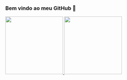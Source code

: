 ### Bem vindo ao meu GitHub 👋
<div>
  <a href="https://github.com/mauricioamorim">
  <img loading="lazy" height="180em" src="https://github-readme-stats.vercel.app/api/top-langs/?username=mauricioamorim&layout=compact&langs_count=7&theme=dracula"/>
  <img loading="lazy" height="180em" src="https://github-readme-stats.vercel.app/api?username=mauricioamorim&show_icons=true&theme=dracula&include_all_commits=true&count_private=true"/>
</div>
<!--
**mauricioamorim/mauricioamorim** is a ✨ _special_ ✨ repository because its `README.md` (this file) appears on your GitHub profile.

Here are some ideas to get you started:

- 🔭 I’m currently working on ...
- 🌱 I’m currently learning ...
- 👯 I’m looking to collaborate on ...
- 🤔 I’m looking for help with ...
- 💬 Ask me about ...
- 📫 How to reach me: ...
- 😄 Pronouns: ...
- ⚡ Fun fact: ...
-->
